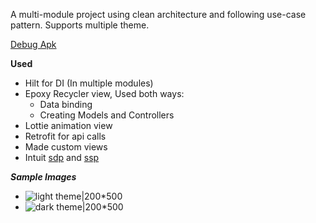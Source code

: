 A multi-module project using clean architecture and following use-case pattern.
Supports multiple theme.


[Debug Apk](apk/Finding-Falcon-debug.apk)


**Used**
  * Hilt for DI (In multiple modules)
  * Epoxy Recycler view, Used both ways:  
     * Data binding
     * Creating Models and Controllers
  * Lottie animation view
  * Retrofit for api calls
  * Made custom views 
  * Intuit [sdp](https://github.com/intuit/sdp) and [ssp](https://github.com/intuit/ssp)


***Sample Images***
* ![light theme|200*500](https://github.com/userKamalNayan/Finding-Falcone/assets/70440124/d6651672-6a12-4f81-8d54-feb84ab79371)
* ![dark theme|200*500](https://github.com/userKamalNayan/Finding-Falcone/assets/70440124/83df1834-8c3e-4875-a190-516850a29506)
